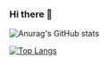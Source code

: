 ### Hi there 👋

![Anurag's GitHub stats](https://github-readme-stats.vercel.app/api?username=lykkeaxlin&show_icons=true&theme=nord&count_private=true)

[![Top Langs](https://github-readme-stats.vercel.app/api/top-langs/?username=lykkeaxlin&theme=nord)](https://github.com/anuraghazra/github-readme-stats)
